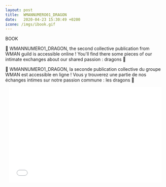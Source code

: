 ```yaml
---
layout: post
title:  WMANNUMERO01_DRAGON
date:   2020-04-23 15:30:49 +0200
icone: /imgs/ibook.gif
---
```

BOOK

🐲 WMANNUMERO1_DRAGON, the second collective publication from WMAN guild is accessible online ! 
You'll find there some pieces of our intimate exchanges about our shared passion : dragons 🐉

🐲 WMANNUMERO1_DRAGON, la seconde publication collective du groupe WMAN est accessible en ligne ! 
Vous y trouverez une partie de nos échanges intimes sur notre passion commune : les dragons️ 🐉



<div style="text-align:center;"><iframe src="//v.calameo.com/?bkcode=002746359dca6de385ec4&mode=mini" width="480" height="300" frameborder="0" scrolling="no" allowtransparency allowfullscreen style="margin:0 auto;"></iframe></div>
